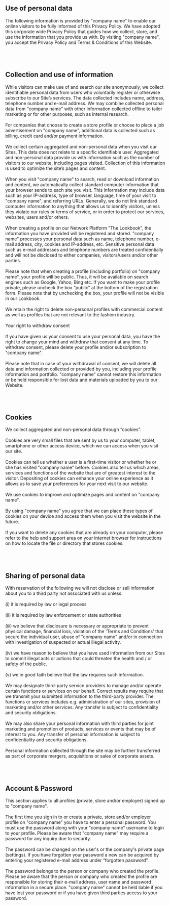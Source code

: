 ## Use of personal data

The following information is provided by "company name" to enable our online visitors to be fully informed of this Privacy Policy. We have adopted this corporate wide Privacy Policy that guides how we collect, store, and use the information that you provide us with. By visiting "company name", you accept the Privacy Policy and Terms & Conditions of this Website.
<br>
<br>
<br>
<br>

## Collection and use of information

While visitors can make use of and search our site anonymously, we collect identifiable personal data from users who voluntarily register or otherwise subscribe to our Site’s services. The data collected includes name, address, telephone number and e-mail address. We may combine collected personal data from "company name" with other information collected offline to tailor marketing or for other purposes, such as internal research.
<br>
<br>
For companies that choose to create a store profile or choose to place a job advertisement on "company name", additional data is collected such as billing, credit card and/or payment information.
<br>
<br>
We collect certain aggregated and non-personal data when you visit our Sites. This data does not relate to a specific identifiable user. Aggregated and non-personal data provide us with information such as the number of visitors to our website, including pages visited. Collection of this information is used to optimize the site’s pages and content.
<br>
<br>
When you visit "company name" to search, read or download information and content, we automatically collect standard computer information that your browser sends to each site you visit. This information may include data such as your IP-address, type of browser, language, time of your visit to "company name", and referring URLs. Generally, we do not link standard computer information to anything that allows us to identify visitors, unless they violate our rules or terms of service, or in order to protect our services, websites, users and/or others.
<br>
<br>
When creating a profile on our Network Platform "The Lookbook", the information you have provided will be registered and stored. "company name" processes your personal data such as name, telephone number, e-mail address, city, cookies and IP-address, etc. Sensitive personal data such as e-mail addresses and telephone numbers are treated confidentially and will not be disclosed to either companies, visitors/users and/or other parties.
<br>
<br>
Please note that when creating a profile (including portfolio) on "company name", your profile will be public. Thus, it will be available on search engines such as Google, Yahoo, Bing etc. If you want to make your profile private, please uncheck the box “public” at the bottom of the registration form. Please note that by unchecking the box, your profile will not be visible in our Lookbook.
<br>
<br>
We retain the right to delete non-personal profiles with commercial content as well as profiles that are not relevant to the fashion industry.
<br>
<br>
Your right to withdraw consent
<br>
<br>
If you have given us your consent to use your personal data, you have the right to change your mind and withdraw that consent at any time. To withdraw consent, please delete your profile and/or subscription to "company name".
<br>
<br>
Please note that in case of your withdrawal of consent, we will delete all data and information collected or provided by you, including your profile information and portfolio. "company name" cannot restore this information or be held responsible for lost data and materials uploaded by you to our Website.
<br>
<br>
<br>
<br>

## Cookies

We collect aggregated and non-personal data through “cookies”.
<br>
<br>
Cookies are very small files that are sent by us to your computer, tablet, smartphone or other access device, which we can access when you visit our site.
<br>
<br>
Cookies can tell us whether a user is a first-time visitor or whether he or she has visited "company name" before. Cookies also tell us which areas, services and functions of the website that are of greatest interest to the visitor. Depositing of cookies can enhance your online experience as it allows us to save your preferences for your next visit to our website.
<br>
<br>
We use cookies to improve and optimize pages and content on "company name".
<br>
<br>
By using "company name" you agree that we can place these types of cookies on your device and access them when you visit the website in the future.
<br>
<br>
If you want to delete any cookies that are already on your computer, please refer to the help and support area on your internet browser for instructions on how to locate the file or directory that stores cookies.
<br>
<br>
<br>
<br>

## Sharing of personal data

With reservation of the following we will not disclose or sell information about you to a third party not associated with us unless:
<br>
<br>
(i) it is required by law or legal process
<br>
<br>
(ii) it is required by law enforcement or state authorities
<br>
<br>
(iii) we believe that disclosure is necessary or appropriate to prevent physical damage, financial loss, violation of the 'Terms and Conditions' that secure the individual user, abuse of "company name" and/or in connection with investigation of suspected or actual illegal activity.
<br>
<br>
(iv) we have reason to believe that you have used information from our Sites to commit illegal acts or actions that could threaten the health and / or safety of the public.
<br>
<br>
(v) we in good faith believe that the law requires such information.
<br>
<br>
We may designate third-party service providers to manage and/or operate certain functions or services on our behalf. Correct results may require that we transmit your submitted information to the third-party provider. The functions or services includes e.g. administration of our sites, provision of marketing and/or other services. Any transfer is subject to confidentiality and security obligations.
<br>
<br>
We may also share your personal information with third parties for joint marketing and promotion of products, services or events that may be of interest to you. Any transfer of personal information is subject to confidentiality and security obligations.
<br>
<br>
Personal information collected through the site may be further transferred as part of corporate mergers, acquisitions or sales of corporate assets.
<br>
<br>
<br>
<br>

## Account & Password

This section applies to all profiles (private, store and/or employer) signed up to "company name".
<br>
<br>
The first time you sign in to or create a private, store and/or employer profile on "company name" you have to enter a personal password. You must use the password along with your "company name" username to login to your profile. Please be aware that "company name" may require a password for any inquiry due to security.
<br>
<br>
The password can be changed on the user's or the company's private page (settings). If you have forgotten your password a new can be acquired by entering your registered e-mail address under “forgotten password”.
<br>
<br>
The password belongs to the person or company who created the profile. Please be aware that the person or company who created the profile are responsible for storing their e-mail address, user name and password information in a secure place. "company name" cannot be held liable if you have lost your password or if you have given third parties access to your password.

